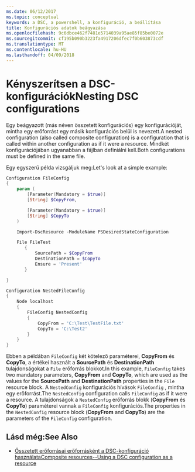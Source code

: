 ```yaml
---
ms.date: 06/12/2017
ms.topic: conceptual
keywords: a DSC, a powershell, a konfiguráció, a beállítása
title: Konfigurációs adatok beágyazása
ms.openlocfilehash: 9c6dbce462f7481e5714039a95ae85f85be0072e
ms.sourcegitcommit: cf195b090b3223fa4917206dfec7f0b603873cdf
ms.translationtype: MT
ms.contentlocale: hu-HU
ms.lasthandoff: 04/09/2018
---
```

# <a name="nesting-dsc-configurations"></a><span data-ttu-id="d13cd-103">Kényszerítsen a DSC-konfigurációk</span><span class="sxs-lookup"><span data-stu-id="d13cd-103">Nesting DSC configurations</span></span>

<span data-ttu-id="d13cd-104">Egy beágyazott (más néven összetett konfigurációs) egy konfigurációját, mintha egy erőforrást egy másik konfigurációs belül is nevezett.</span><span class="sxs-lookup"><span data-stu-id="d13cd-104">A nested configuration (also called composite configuration) is a configuration that is called within another configuration as if it were a resource.</span></span>
<span data-ttu-id="d13cd-105">Mindkét konfigurációjában ugyanabban a fájlban definiálni kell.</span><span class="sxs-lookup"><span data-stu-id="d13cd-105">Both configurations must be defined in the same file.</span></span>

<span data-ttu-id="d13cd-106">Egy egyszerű példa vizsgáljuk meg:</span><span class="sxs-lookup"><span data-stu-id="d13cd-106">Let's look at a simple example:</span></span>

```powershell
Configuration FileConfig
{
    param (
        [Parameter(Mandatory = $true)]
        [String] $CopyFrom,

        [Parameter(Mandatory = $true)]
        [String] $CopyTo
    )

    Import-DscResource -ModuleName PSDesiredStateConfiguration

    File FileTest
       {
           SourcePath = $CopyFrom
           DestinationPath = $CopyTo
           Ensure = 'Present'
       }

}

Configuration NestedFileConfig
{
    Node localhost
    {
        FileConfig NestedConfig
        {
            CopyFrom = 'C:\Test\TestFile.txt'
            CopyTo = 'C:\Test2'
        }
    }
}
```

<span data-ttu-id="d13cd-107">Ebben a példában `FileConfig` két kötelező paraméterei, **CopyFrom** és **CopyTo**, a értékei használt a **SourcePath** és  **DestinationPath** tulajdonságokat a `File` erőforrás blokkot.</span><span class="sxs-lookup"><span data-stu-id="d13cd-107">In this example, `FileConfig` takes two mandatory parameters,  **CopyFrom** and **CopyTo**, which are used as the values for the **SourcePath** and **DestinationPath** properties in the `File` resource block.</span></span>
<span data-ttu-id="d13cd-108">A `NestedConfig` konfigurációs hívások `FileConfig` , mintha egy erőforrást.</span><span class="sxs-lookup"><span data-stu-id="d13cd-108">The `NestedConfig` configuration calls `FileConfig` as if it were a resource.</span></span>
<span data-ttu-id="d13cd-109">A tulajdonságok a `NestedConfig` erőforrás blokk (**CopyFrom** és **CopyTo**) paraméterei vannak a `FileConfig` konfigurációs.</span><span class="sxs-lookup"><span data-stu-id="d13cd-109">The properties in the `NestedConfig` resource block (**CopyFrom** and **CopyTo**) are the parameters of the `FileConfig` configuration.</span></span>

## <a name="see-also"></a><span data-ttu-id="d13cd-110">Lásd még:</span><span class="sxs-lookup"><span data-stu-id="d13cd-110">See Also</span></span>

- [<span data-ttu-id="d13cd-111">Összetett erőforrásai erőforrásként a DSC-konfiguráció használata</span><span class="sxs-lookup"><span data-stu-id="d13cd-111">Composite resources--Using a DSC configuration as a resource</span></span>](authoringResourceComposite.md)